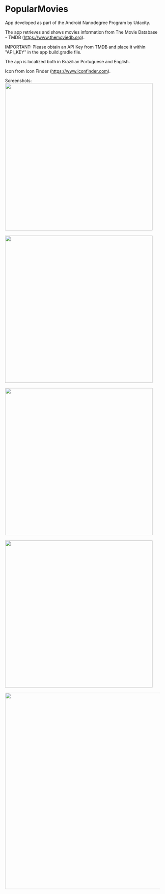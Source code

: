 # PopularMovies

App developed as part of the Android Nanodegree Program by Udacity.

The app retrieves and shows movies information from The Movie Database - TMDB (https://www.themoviedb.org).

IMPORTANT: Please obtain an API Key from TMDB and place it within "API_KEY" in the app build.gradle file.

The app is localized both in Brazilian Portuguese and English.

Icon from Icon Finder (https://www.iconfinder.com).

Screenshots:
<br><img src="/MainScreen.png" width="480">
<br><br><img src="/FilterOptions.png" width="480">
<br><br><img src="/MovieDetails.png" width="480">
<br><br><img src="/Tablet1.png" width="480">
<br><br><img src="/Tablet2.png" width="640">
